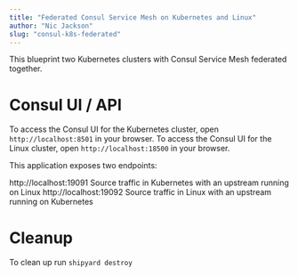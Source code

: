 ```yaml
---
title: "Federated Consul Service Mesh on Kubernetes and Linux"
author: "Nic Jackson"
slug: "consul-k8s-federated"
---
```


This blueprint two Kubernetes clusters with Consul Service Mesh federated together.

# Consul UI / API
To access the Consul UI for the Kubernetes cluster, open `http://localhost:8501` in your browser.
To access the Consul UI for the Linux cluster, open `http://localhost:18500` in your browser.

This application exposes two endpoints:

http://localhost:19091 Source traffic in Kubernetes with an upstream running on Linux
http://localhost:19092 Source traffic in Linux with an upstream running on Kubernetes

# Cleanup
To clean up run `shipyard destroy`